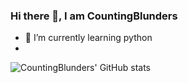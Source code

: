 ### Hi there 👋, I am CountingBlunders

- 🌱 I’m currently learning python
-
![CountingBlunders' GitHub stats](https://github-readme-stats.vercel.app/api?username=countingblunders&hide=contribs,prs&theme=onedark)

<!--
Here are some ideas to get you started:

- 🔭 I’m currently working on ...

- 👯 I’m looking to collaborate on ...
- 🤔 I’m looking for help with ...
- 💬 Ask me about ...
- 📫 How to reach me: ...

-->
